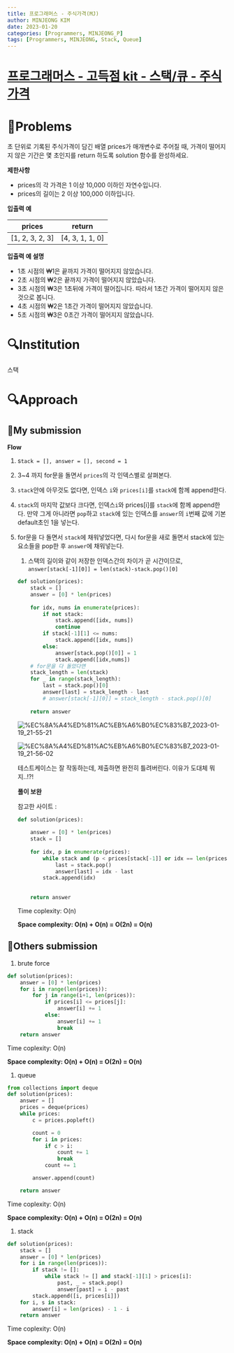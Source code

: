 ```yaml
---
title: 프로그래머스 - 주식가격(MJ)
author: MINJEONG KIM
date: 2023-01-20
categories: [Programmers, MINJEONG_P]
tags: [Programmers, MINJEONG, Stack, Queue]
---
```



# [프로그래머스 - 고득점 kit - 스택/큐 - 주식가격](https://school.programmers.co.kr/learn/courses/30/lessons/42584)

# 📖Problems

초 단위로 기록된 주식가격이 담긴 배열 prices가 매개변수로 주어질 때, 가격이 떨어지지 않은 기간은 몇 초인지를 return 하도록 solution 함수를 완성하세요.

**제한사항**

- prices의 각 가격은 1 이상 10,000 이하인 자연수입니다.
- prices의 길이는 2 이상 100,000 이하입니다.

**입출력 예**

| prices | return |
| --- | --- |
| [1, 2, 3, 2, 3] | [4, 3, 1, 1, 0] |

**입출력 예 설명**

- 1초 시점의 ₩1은 끝까지 가격이 떨어지지 않았습니다.
- 2초 시점의 ₩2은 끝까지 가격이 떨어지지 않았습니다.
- 3초 시점의 ₩3은 1초뒤에 가격이 떨어집니다. 따라서 1초간 가격이 떨어지지 않은 것으로 봅니다.
- 4초 시점의 ₩2은 1초간 가격이 떨어지지 않았습니다.
- 5초 시점의 ₩3은 0초간 가격이 떨어지지 않았습니다.

# 🔍Institution

스택

# 🔍Approach

## 🚩My submission

**Flow**

1. s`tack = [], answer = [], second = 1`
2. 3~4 까지 for문을 돌면서 `prices`의 각 인덱스별로 살펴본다.
3. `stack`안에 아무것도 없다면, 인덱스 `i`와 `prices[i]`를 `stack`에 함께 append한다.  
4. `stack`의 마지막 값보다 크다면, 인덱스`i`와 prices[i]를 `stack`에 함께 append한다. 만약 그게 아니라면 `pop`하고 `stack`에 있는 인덱스를 `answer`의 `i`번째 값에 기본 default초인 1을 넣는다.
5. for문을 다 돌면서 `stack`에 채워넣었다면, 다시 for문을 새로 돌면서 stack에 있는 요소들을 pop한 후 `answer`에 채워넣는다.
    1. 스택의 길이와 같이 저장한 인덱스간의 차이가 곧 시간이므로, `answer[stack[-1][0]] = len(stack)-stack.pop()[0]`
    
    ```python
    def solution(prices):
        stack = []
        answer = [0] * len(prices)
        
        for idx, nums in enumerate(prices):
            if not stack:
                stack.append([idx, nums])
                continue
            if stack[-1][1] <= nums:
                stack.append([idx, nums])
            else:
                answer[stack.pop()[0]] = 1
                stack.append([idx,nums])
        # for문을 다 돌았다면
        stack_length = len(stack)
        for _ in range(stack_length):
            last = stack.pop()[0] 
            answer[last] = stack_length - last
            # answer[stack[-1][0]] = stack_length - stack.pop()[0]
        
        return answer
    ```
    ![%EC%8A%A4%ED%81%AC%EB%A6%B0%EC%83%B7_2023-01-19_21-55-21](https://user-images.githubusercontent.com/101111603/215324169-68364d8f-c4c4-4442-ba51-2b624ef9c0ca.png)

    ![%EC%8A%A4%ED%81%AC%EB%A6%B0%EC%83%B7_2023-01-19_21-56-02](https://user-images.githubusercontent.com/101111603/215324173-6d33681d-be39-4b50-86e0-f7beb9d82d11.png)

    
    테스트케이스는 잘 작동하는데, 제출하면 완전히 틀려버린다. 이유가 도대체 뭐지..!?!
    
    **풀이 보완**
    
    참고한 사이트 : 
    
    ```python
    def solution(prices):
        
        answer = [0] * len(prices)
        stack = []
        
        for idx, p in enumerate(prices):
            while stack and (p < prices[stack[-1]] or idx == len(prices)-1):
                last = stack.pop()
                answer[last] = idx - last
            stack.append(idx)
        
        
        return answer
    ```
    
    Time coplexity: O(n)
    
    **Space complexity: O(n) + O(n) = O(2n) = O(n)**
    

## 🚩Others submission

1. brute force 

```python
def solution(prices):
    answer = [0] * len(prices)
    for i in range(len(prices)):
        for j in range(i+1, len(prices)):
            if prices[i] <= prices[j]:
                answer[i] += 1
            else:
                answer[i] += 1
                break
    return answer
```

Time coplexity: O(n)

**Space complexity: O(n) + O(n) = O(2n) = O(n)**

1. queue

```python
from collections import deque
def solution(prices):
    answer = []
    prices = deque(prices)
    while prices:
        c = prices.popleft()

        count = 0
        for i in prices:
            if c > i:
                count += 1
                break
            count += 1

        answer.append(count)

    return answer
```

Time coplexity: O(n)

**Space complexity: O(n) + O(n) = O(2n) = O(n)**

1. stack

```python
def solution(prices):
    stack = []
    answer = [0] * len(prices)
    for i in range(len(prices)):
        if stack != []:
            while stack != [] and stack[-1][1] > prices[i]:
                past, _ = stack.pop()
                answer[past] = i - past
        stack.append([i, prices[i]])
    for i, s in stack:
        answer[i] = len(prices) - 1 - i
    return answer
```

Time coplexity: O(n)

**Space complexity: O(n) + O(n) = O(2n) = O(n)**
